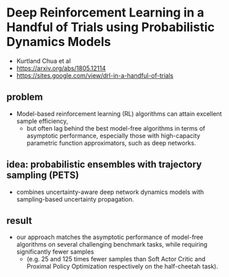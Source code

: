 # Deep Reinforcement Learning in a Handful of Trials using Probabilistic Dynamics Models
* Kurtland Chua et al
* https://arxiv.org/abs/1805.12114
* https://sites.google.com/view/drl-in-a-handful-of-trials

## problem
* Model-based reinforcement learning (RL) algorithms can attain excellent sample efficiency, 
  * but often lag behind the best model-free algorithms in terms of asymptotic performance, 
    especially those with high-capacity parametric function approximators, such as deep networks. 
    
## idea: probabilistic ensembles with trajectory sampling (PETS) 
* combines uncertainty-aware deep network dynamics models with sampling-based uncertainty propagation.

## result
* our approach matches the asymptotic performance of model-free algorithms on several challenging benchmark tasks, while 
  requiring significantly fewer samples 
  * (e.g. 25 and 125 times fewer samples than Soft Actor Critic and Proximal Policy Optimization respectively on the half-cheetah task).
